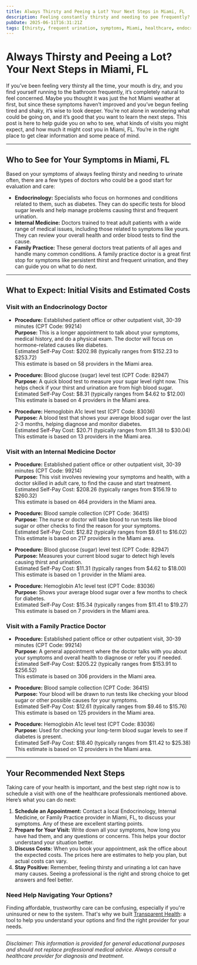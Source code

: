 ```yaml
---
title: Always Thirsty and Peeing a Lot? Your Next Steps in Miami, FL  
description: Feeling constantly thirsty and needing to pee frequently? Learn who to see and what to expect for care in Miami, FL.  
pubDate: 2025-06-11T16:31:21Z
tags: [thirsty, frequent urination, symptoms, Miami, healthcare, endocrinology, family practice, internal medicine, costs]  
---
```


# Always Thirsty and Peeing a Lot? Your Next Steps in Miami, FL

If you’ve been feeling very thirsty all the time, your mouth is dry, and you find yourself running to the bathroom frequently, it’s completely natural to feel concerned. Maybe you thought it was just the hot Miami weather at first, but since these symptoms haven’t improved and you’ve begun feeling tired and shaky, it’s wise to look deeper. You’re not alone in wondering what could be going on, and it’s good that you want to learn the next steps. This post is here to help guide you on who to see, what kinds of visits you might expect, and how much it might cost you in Miami, FL. You’re in the right place to get clear information and some peace of mind.

---

## Who to See for Your Symptoms in Miami, FL

Based on your symptoms of always feeling thirsty and needing to urinate often, there are a few types of doctors who could be a good start for evaluation and care:

- **Endocrinology:** Specialists who focus on hormones and conditions related to them, such as diabetes. They can do specific tests for blood sugar levels and help manage problems causing thirst and frequent urination.
- **Internal Medicine:** Doctors trained to treat adult patients with a wide range of medical issues, including those related to symptoms like yours. They can review your overall health and order blood tests to find the cause.
- **Family Practice:** These general doctors treat patients of all ages and handle many common conditions. A family practice doctor is a great first stop for symptoms like persistent thirst and frequent urination, and they can guide you on what to do next.

---

## What to Expect: Initial Visits and Estimated Costs

### Visit with an Endocrinology Doctor

- **Procedure:** Established patient office or other outpatient visit, 30-39 minutes (CPT Code: 99214)  
  **Purpose:** This is a longer appointment to talk about your symptoms, medical history, and do a physical exam. The doctor will focus on hormone-related causes like diabetes.  
  Estimated Self-Pay Cost: $202.98 (typically ranges from $152.23 to $253.72)  
  This estimate is based on 58 providers in the Miami area.  

- **Procedure:** Blood glucose (sugar) level test (CPT Code: 82947)  
  **Purpose:** A quick blood test to measure your sugar level right now. This helps check if your thirst and urination are from high blood sugar.  
  Estimated Self-Pay Cost: $8.31 (typically ranges from $4.62 to $12.00)  
  This estimate is based on 4 providers in the Miami area.  

- **Procedure:** Hemoglobin A1c level test (CPT Code: 83036)  
  **Purpose:** A blood test that shows your average blood sugar over the last 2-3 months, helping diagnose and monitor diabetes.  
  Estimated Self-Pay Cost: $20.71 (typically ranges from $11.38 to $30.04)  
  This estimate is based on 13 providers in the Miami area.  

### Visit with an Internal Medicine Doctor

- **Procedure:** Established patient office or other outpatient visit, 30-39 minutes (CPT Code: 99214)  
  **Purpose:** This visit involves reviewing your symptoms and health, with a doctor skilled in adult care, to find the cause and start treatment.  
  Estimated Self-Pay Cost: $208.26 (typically ranges from $156.19 to $260.32)  
  This estimate is based on 464 providers in the Miami area.  

- **Procedure:** Blood sample collection (CPT Code: 36415)  
  **Purpose:** The nurse or doctor will take blood to run tests like blood sugar or other checks to find the reason for your symptoms.  
  Estimated Self-Pay Cost: $12.82 (typically ranges from $9.61 to $16.02)  
  This estimate is based on 217 providers in the Miami area.  

- **Procedure:** Blood glucose (sugar) level test (CPT Code: 82947)  
  **Purpose:** Measures your current blood sugar to detect high levels causing thirst and urination.  
  Estimated Self-Pay Cost: $11.31 (typically ranges from $4.62 to $18.00)  
  This estimate is based on 1 provider in the Miami area.  

- **Procedure:** Hemoglobin A1c level test (CPT Code: 83036)  
  **Purpose:** Shows your average blood sugar over a few months to check for diabetes.  
  Estimated Self-Pay Cost: $15.34 (typically ranges from $11.41 to $19.27)  
  This estimate is based on 7 providers in the Miami area.  

### Visit with a Family Practice Doctor

- **Procedure:** Established patient office or other outpatient visit, 30-39 minutes (CPT Code: 99214)  
  **Purpose:** A general appointment where the doctor talks with you about your symptoms and overall health to diagnose or refer you if needed.  
  Estimated Self-Pay Cost: $205.22 (typically ranges from $153.91 to $256.52)  
  This estimate is based on 306 providers in the Miami area.  

- **Procedure:** Blood sample collection (CPT Code: 36415)  
  **Purpose:** Your blood will be drawn to run tests like checking your blood sugar or other possible causes for your symptoms.  
  Estimated Self-Pay Cost: $12.61 (typically ranges from $9.46 to $15.76)  
  This estimate is based on 125 providers in the Miami area.  

- **Procedure:** Hemoglobin A1c level test (CPT Code: 83036)  
  **Purpose:** Used for checking your long-term blood sugar levels to see if diabetes is present.  
  Estimated Self-Pay Cost: $18.40 (typically ranges from $11.42 to $25.38)  
  This estimate is based on 12 providers in the Miami area.  

---

## Your Recommended Next Steps

Taking care of your health is important, and the best step right now is to schedule a visit with one of the healthcare professionals mentioned above. Here’s what you can do next:

1. **Schedule an Appointment:** Contact a local Endocrinology, Internal Medicine, or Family Practice provider in Miami, FL, to discuss your symptoms. Any of these are excellent starting points.
2. **Prepare for Your Visit:** Write down all your symptoms, how long you have had them, and any questions or concerns. This helps your doctor understand your situation better.
3. **Discuss Costs:** When you book your appointment, ask the office about the expected costs. The prices here are estimates to help you plan, but actual costs can vary.
4. **Stay Positive:** Remember, feeling thirsty and urinating a lot can have many causes. Seeing a professional is the right and strong choice to get answers and feel better. 

### Need Help Navigating Your Options?

Finding affordable, trustworthy care can be confusing, especially if you're uninsured or new to the system. That's why we built [Transparent Health](https://transparenthealth.ai): a tool to help you understand your options and find the right provider for your needs. 

---

*Disclaimer: This information is provided for general educational purposes and should not replace professional medical advice. Always consult a healthcare provider for diagnosis and treatment.*